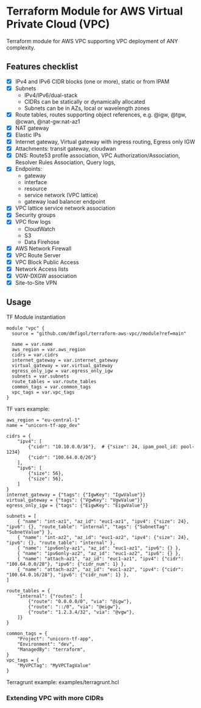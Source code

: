 # Terraform Module for AWS Virtual Private Cloud (VPC)
Terraform module for AWS VPC supporting VPC deployment of ANY complexity. 


## Features checklist
- [x] IPv4 and IPv6 CIDR blocks (one or more), static or from IPAM
- [x] Subnets
  - IPv4/IPv6/dual-stack
  - CIDRs can be statically or dynamically allocated
  - Subnets can be in AZs, local or wavelength zones 
- [x] Route tables, routes supporting object references, e.g. @igw, @tgw, @cwan, @nat-gw:nat-az1
- [x] NAT gateway
- [x] Elastic IPs
- [x] Internet gateway, Virtual gateway with ingress routing, Egress only IGW
- [x] Attachments: transit gateway, cloudwan
- [x] DNS: Route53 profile association, VPC Authorization/Association, Resolver Rules Association, Query logs, 
- [x] Endpoints:
  - gateway
  - interface
  - resource
  - service network (VPC lattice)
  - gateway load balancer endpoint
- [x] VPC lattice service network association
- [x] Security groups
- [x] VPC flow logs
  - CloudWatch
  - S3
  - Data Firehose
- [x] AWS Network Firewall
- [x] VPC Route Server
- [x] VPC Block Public Access
- [x] Network Access lists
- [x] VGW-DXGW association
- [x] Site-to-Site VPN

## Usage

TF Module instantiation
```
module "vpc" {
  source = "github.com/dmfigol/terraform-aws-vpc//module?ref=main"

  name = var.name
  aws_region = var.aws_region
  cidrs = var.cidrs
  internet_gateway = var.internet_gateway
  virtual_gateway = var.virtual_gateway
  egress_only_igw = var.egress_only_igw
  subnets = var.subnets
  route_tables = var.route_tables
  common_tags = var.common_tags
  vpc_tags = var.vpc_tags
}
```

TF vars example:
```hcl
aws_region = "eu-central-1"
name = "unicorn-tf-app_dev"

cidrs = {
    "ipv4": [
        {"cidr": "10.10.0.0/16"},  # {"size": 24, ipam_pool_id: pool-1234}
        {"cidr": "100.64.0.0/26"} 
    ],
    "ipv6": [
        {"size": 56},
        {"size": 56},
    ]
}
internet_gateway = {"tags": {"IgwKey": "IgwValue"}}
virtual_gateway = {"tags": {"VgwKey": "VgwValue"}}
egress_only_igw = {"tags": {"EigwKey": "EigwValue"}}

subnets = [
    { "name": "int-az1", "az_id": "euc1-az1", "ipv4": {"size": 24}, "ipv6": {}, "route_table": "internal", "tags": {"SubnetTag": "SubnetValue"} },
    { "name": "int-az2", "az_id": "euc1-az2", "ipv4": {"size": 24}, "ipv6": {}, "route_table": "internal" },
    { "name": "ipv6only-az1", "az_id": "euc1-az1", "ipv6": {} },
    { "name": "ipv6only-az2", "az_id": "euc1-az2", "ipv6": {} },
    { "name": "attach-az1", "az_id": "euc1-az1", "ipv4": {"cidr": "100.64.0.0/28"}, "ipv6": {"cidr_num": 1} },
    { "name": "attach-az2", "az_id": "euc1-az2", "ipv4": {"cidr": "100.64.0.16/28"}, "ipv6": {"cidr_num": 1} },
]

route_tables = {
    "internal": {"routes": [
        {"route": "0.0.0.0/0", "via": "@igw"},
        {"route": "::/0", "via": "@eigw"},
        {"route": "1.2.3.4/32", "via": "@vgw"},
    ]}
}

common_tags = {
    "Project": "unicorn-tf-app",
    "Environment": "dev", 
    "ManagedBy": "terraform",
}
vpc_tags = {
    "MyVPCTag": "MyVPCTagValue"
}
```

Terragrunt example: examples/terragrunt.hcl

### Extending VPC with more CIDRs
